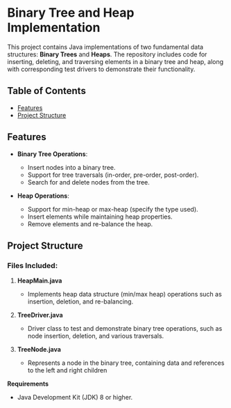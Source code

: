 # Binary Tree and Heap Implementation

This project contains Java implementations of two fundamental data structures: **Binary Trees** and **Heaps**. The repository includes code for inserting, deleting, and traversing elements in a binary tree and heap, along with corresponding test drivers to demonstrate their functionality.

## Table of Contents
- [Features](#features)
- [Project Structure](#project-structure)

## Features

- **Binary Tree Operations**:
  - Insert nodes into a binary tree.
  - Support for tree traversals (in-order, pre-order, post-order).
  - Search for and delete nodes from the tree.

- **Heap Operations**:
  - Support for min-heap or max-heap (specify the type used).
  - Insert elements while maintaining heap properties.
  - Remove elements and re-balance the heap.

## Project Structure

### Files Included:

1. **HeapMain.java**
   - Implements heap data structure (min/max heap) operations such as insertion, deletion, and re-balancing.
   
2. **TreeDriver.java**
   - Driver class to test and demonstrate binary tree operations, such as node insertion, deletion, and various traversals.
   
3. **TreeNode.java**
   - Represents a node in the binary tree, containing data and references to the left and right children

**Requirements**
 - Java Development Kit (JDK) 8 or higher.
